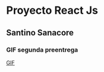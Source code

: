 # Proyecto React Js
## Santino Sanacore
### GIF segunda preentrega
[GIF](https://www.loom.com/share/03dc0f0c34e14ddf98d4543c427dbb3f)